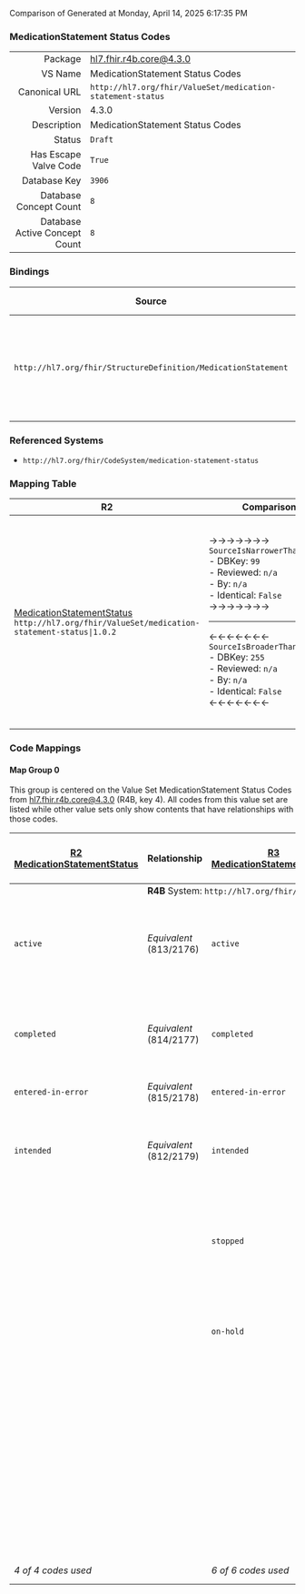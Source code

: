 Comparison of 
Generated at Monday, April 14, 2025 6:17:35 PM

### MedicationStatement Status Codes

|      |     |
| ---: | --- |
| Package | hl7.fhir.r4b.core@4.3.0 |
| VS Name | MedicationStatement Status Codes |
| Canonical URL | `http://hl7.org/fhir/ValueSet/medication-statement-status` |
| Version | 4.3.0 |
| Description | MedicationStatement Status Codes |
| Status | `Draft` |
| Has Escape Valve Code | `True` |
| Database Key | `3906` |
| Database Concept Count | `8` |
| Database Active Concept Count | `8` |
### Bindings

| Source | Element | Binding | Strength | Element Short |
| ------ | ------- | ------- | -------- | ------------- |
| `http://hl7.org/fhir/StructureDefinition/MedicationStatement` | `MedicationStatement.status` | `http://hl7.org/fhir/ValueSet/medication-statement-status\|4.3.0` | `Required` | active \| completed \| entered-in-error \| intended \| stopped \| on-hold \| unknown \| not-taken |

### Referenced Systems

* `http://hl7.org/fhir/CodeSystem/medication-statement-status`
### Mapping Table

| R2 | Comparison | R3 | Comparison | R4 | Comparison | R4B | Comparison | R5
| --- | --- | --- | --- | --- | --- | --- | --- | ---
| [MedicationStatementStatus](/docs/R2/ValueSets/MedicationStatementStatus.md)<br/> `http://hl7.org/fhir/ValueSet/medication-statement-status\|1.0.2` | →→→→→→→<br/>`SourceIsNarrowerThanTarget`<br/>- DBKey: `99`<br/>- Reviewed: `n/a`<br/>- By: `n/a`<br/>- Identical: `False`<br/>→→→→→→→<hr/>←←←←←←←<br/>`SourceIsBroaderThanTarget`<br/>- DBKey: `255`<br/>- Reviewed: `n/a`<br/>- By: `n/a`<br/>- Identical: `False`<br/>←←←←←←←| [MedicationStatementStatus](/docs/R3/ValueSets/MedicationStatementStatus.md)<br/> `http://hl7.org/fhir/ValueSet/medication-statement-status\|3.0.2` | →→→→→→→<br/>`SourceIsNarrowerThanTarget`<br/>- DBKey: `450`<br/>- Reviewed: `n/a`<br/>- By: `n/a`<br/>- Identical: `False`<br/>→→→→→→→<hr/>←←←←←←←<br/>`SourceIsBroaderThanTarget`<br/>- DBKey: `674`<br/>- Reviewed: `n/a`<br/>- By: `n/a`<br/>- Identical: `False`<br/>←←←←←←←| [Medication Status Codes](/docs/R4/ValueSets/MedicationStatusCodes.md)<br/> `http://hl7.org/fhir/ValueSet/medication-statement-status\|4.0.1` | →→→→→→→<br/>`Equivalent`<br/>- DBKey: `1595`<br/>- Reviewed: `n/a`<br/>- By: `n/a`<br/>- Identical: `False`<br/>→→→→→→→<hr/>←←←←←←←<br/>`Equivalent`<br/>- DBKey: `1596`<br/>- Reviewed: `n/a`<br/>- By: `n/a`<br/>- Identical: `False`<br/>←←←←←←←| [MedicationStatement Status Codes](/docs/R4B/ValueSets/MedicationStatementStatusCodes.md)<br/> `http://hl7.org/fhir/ValueSet/medication-statement-status\|4.3.0` | →→→→→→→<br/>`SourceIsBroaderThanTarget`<br/>- DBKey: `934`<br/>- Reviewed: `n/a`<br/>- By: `n/a`<br/>- Identical: `False`<br/>→→→→→→→<hr/>←←←←←←←<br/>`SourceIsNarrowerThanTarget`<br/>- DBKey: `1195`<br/>- Reviewed: `n/a`<br/>- By: `n/a`<br/>- Identical: `False`<br/>←←←←←←←| [MedicationStatementStatusCodes](/docs/R5/ValueSets/MedicationStatementStatusCodes.md)<br/> `http://hl7.org/fhir/ValueSet/medication-statement-status\|5.0.0` 

### Code Mappings


#### Map Group 0

This group is centered on the Value Set MedicationStatement Status Codes from hl7.fhir.r4b.core@4.3.0 (R4B, key 4).
All codes from this value set are listed while other value sets only show contents that have relationships with those codes.

| [R2 MedicationStatementStatus](/docs/R2/ValueSets/MedicationStatementStatus.md)| Relationship | [R3 MedicationStatementStatus](/docs/R3/ValueSets/MedicationStatementStatus.md)| Relationship | [R4 Medication Status Codes](/docs/R4/ValueSets/MedicationStatusCodes.md)| Relationship | R4B MedicationStatement Status Codes| Relationship | [R5 MedicationStatementStatusCodes](/docs/R5/ValueSets/MedicationStatementStatusCodes.md)
| --- | --- | --- | --- | --- | --- | --- | --- | ---
| <td colspan="8">**R4B** System: `http://hl7.org/fhir/CodeSystem/medication-statement-status`
| `active`| _Equivalent_ <br/>(813/2176)| `active`| _Equivalent_ <br/>(4001/6332)| `active`| _Equivalent_ <br/>(16500/16501)| **`active`**| →→→→ _SourceIsBroaderThanTarget_ →→→→ <br/>(9013)<hr/>←←←← _Equivalent_ ←←←← <br/>(11320) | `draft`
| `completed`| _Equivalent_ <br/>(814/2177)| `completed`| _Equivalent_ <br/>(4002/6333)| `completed`| _Equivalent_ <br/>(16502/16503)| **`completed`**| →→→→ _SourceIsBroaderThanTarget_ →→→→ <br/>(9015)<hr/>←←←← _Equivalent_ ←←←← <br/>(11325) | `recorded`
| `entered-in-error`| _Equivalent_ <br/>(815/2178)| `entered-in-error`| _Equivalent_ <br/>(4003/6334)| `entered-in-error`| _Equivalent_ <br/>(16504/16505)| **`entered-in-error`**| _Equivalent_ <br/>(9016/11324)| `entered-in-error`
| `intended`| _Equivalent_ <br/>(812/2179)| `intended`| _Equivalent_ <br/>(4000/6335)| `intended`| _Equivalent_ <br/>(16506/16507)| **`intended`**| →→→→ _SourceIsBroaderThanTarget_ →→→→ <br/>(9012)<hr/>←←←← _Equivalent_ ←←←← <br/>(11321) | `draft`
| | | `stopped`| _Equivalent_ <br/>(3999/6338)| `stopped`| _Equivalent_ <br/>(16508/16509)| **`stopped`**| →→→→ _SourceIsBroaderThanTarget_ →→→→ <br/>(9011)<hr/>←←←← _Equivalent_ ←←←← <br/>(11327) | `recorded`
| | | `on-hold`| _Equivalent_ <br/>(4004/6337)| `on-hold`| _Equivalent_ <br/>(16510/16511)| **`on-hold`**| →→→→ _SourceIsBroaderThanTarget_ →→→→ <br/>(9017)<hr/>←←←← _Equivalent_ ←←←← <br/>(11322) | `draft`
| | | | | `unknown`| _Equivalent_ <br/>(16512/16513)| **`unknown`**| →→→→ _SourceIsBroaderThanTarget_ →→→→ <br/>(9018)<hr/>←←←← _Equivalent_ ←←←← <br/>(11323) | `draft`
| | | | | `not-taken`| _Equivalent_ <br/>(16514/16515)| **`not-taken`**| →→→→ _SourceIsBroaderThanTarget_ →→→→ <br/>(9014)<hr/>←←←← _Equivalent_ ←←←← <br/>(11326) | `recorded`
| *4 of 4 codes used* | | *6 of 6 codes used* | | *8 of 8 codes used* | | *8 of 8 codes used* | | *3 of 3 codes used* 

